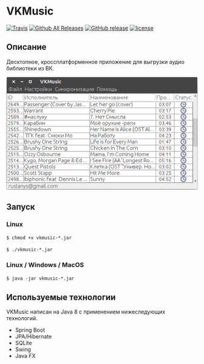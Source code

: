 # VKMusic
[![Travis](https://img.shields.io/travis/ruslanys/vkmusic.svg?style=flat-square&colorB=007EC6)](https://travis-ci.org/ruslanys/vkmusic)
[![Github All Releases](https://img.shields.io/github/downloads/ruslanys/vkmusic/total.svg?style=flat-square&colorB=007EC6)](https://github.com/ruslanys/vkmusic/releases)
[![GitHub release](https://img.shields.io/github/release/ruslanys/vkmusic.svg?style=flat-square)](https://github.com/ruslanys/vkmusic/releases)
[![license](https://img.shields.io/github/license/ruslanys/vkmusic.svg?style=flat-square)](https://github.com/ruslanys/vkmusic)

## Описание

Десктопное, кроссплатформенное приложение для выгрузки аудио библиотеки из ВК.

![Скриншот](docs/screen.png "Скриншот")


## Запуск

### Linux

```$ chmod +x vkmusic-*.jar```

```$ ./vkmusic-*.jar```


### Linux / Windows / MacOS

```$ java -jar vkmusic-*.jar```


## Используемые технологии

VKMusic написан на Java 8 с применением нижеследующих технологий.

* Spring Boot
* JPA/Hibernate
* SQLite
* Swing
* Java FX
